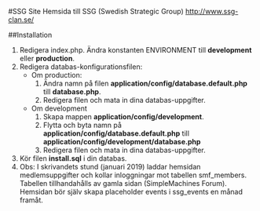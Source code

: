#SSG Site
Hemsida till SSG (Swedish Strategic Group) http://www.ssg-clan.se/

##Installation
1. Redigera index.php. Ändra konstanten ENVIRONMENT till **development** eller **production**.
2. Redigera databas-konfigurationsfilen:
   - Om production:
     1. Ändra namn på filen **application/config/database.default.php** till **database.php**.
     2. Redigera filen och mata in dina databas-uppgifter.
   - Om development
     1. Skapa mappen **application/config/development**.
	 2. Flytta och byta namn på **application/config/database.default.php** till **application/config/development/database.php**
	 3. Redigera filen och mata in dina databas-uppgifter.
3. Kör filen **install.sql** i din databas.
4. Obs: I skrivandets stund (januari 2019) laddar hemsidan medlemsuppgifter och kollar inloggningar mot tabellen smf_members. Tabellen tillhandahålls av gamla sidan (SimpleMachines Forum). Hemsidan bör själv skapa placeholder events i ssg_events en månad framåt.